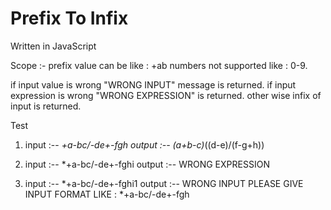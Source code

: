 # Prefix To Infix

Written in JavaScript

Scope :-  prefix value can be like : +ab
          numbers not supported  like : 0-9.

if input value is wrong "WRONG INPUT" message is returned.
if input expression is wrong  "WRONG EXPRESSION" is returned.
other wise infix of input is returned.

Test

1.  input  :-- *+a-bc/-de+-fgh
  output :-- (a+b-c)*((d-e)/(f-g+h))

2. input  :-- *+a-bc/-de+-fghi
   output :-- WRONG EXPRESSION

3. input  :-- *+a-bc/-de+-fghi1
   output :-- WRONG INPUT
              PLEASE GIVE INPUT FORMAT LIKE : *+a-bc/-de+-fgh
